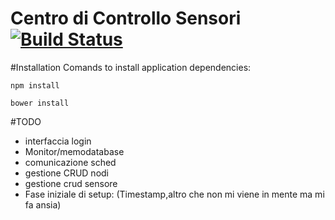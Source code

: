 # Centro di Controllo Sensori [![Build Status](https://travis-ci.org/kmos/centrocontrollo.svg)](https://travis-ci.org/kmos/centrocontrollo)

#Installation
Comands to install application dependencies:

```
npm install
```

```
bower install
```

#TODO
- interfaccia login
- Monitor/memodatabase
- comunicazione sched
- gestione CRUD nodi
- gestione crud sensore
- Fase iniziale di setup: (Timestamp,altro che non mi viene in mente ma mi fa ansia)
